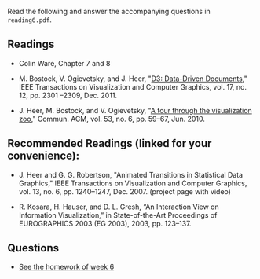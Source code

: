 Read the following and answer the accompanying questions in `reading6.pdf`.

## Readings

* Colin Ware, Chapter 7 and 8

* M. Bostock, V. Ogievetsky, and J. Heer, "[D3: Data-Driven Documents][1]," IEEE
  Transactions on Visualization and Computer Graphics, vol. 17, no. 12, pp.
  2301 –2309, Dec. 2011.

* J. Heer, M. Bostock, and V. Ogievetsky, "[A tour through the visualization
  zoo][2]," Commun. ACM, vol. 53, no. 6, pp. 59–67, Jun. 2010.

[1]: cdn://excerpts/w6/Bostock_D3.pdf
[2]: cdn://excerpts/w6/Heer_tour_through_the_visualization_zoo.pdf

## Recommended Readings (linked for your convenience):

* J. Heer and G. G. Robertson, "Animated Transitions in Statistical Data Graphics," IEEE
Transactions on Visualization and Computer Graphics, vol. 13, no. 6, pp. 1240–1247,
Dec. 2007. (project page with video)

* R. Kosara, H. Hauser, and D. L. Gresh, “An Interaction View on Information Visualization,”
in State-of-the-Art Proceedings of EUROGRAPHICS 2003 (EG 2003), 2003, pp. 123–137.

## Questions

* [See the homework of week 6][1]

[1]: /homework/week-6-svg-and-maps
